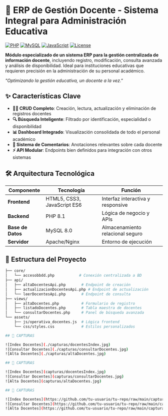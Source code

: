 # 🏫 ERP de Gestión Docente - Sistema Integral para Administración Educativa

[![PHP](https://img.shields.io/badge/PHP-8.1-777BB4?logo=php)](https://www.php.net/)
[![MySQL](https://img.shields.io/badge/MySQL-8.0-4479A1?logo=mysql)](https://www.mysql.com/)
[![JavaScript](https://img.shields.io/badge/JavaScript-ES6-F7DF1E?logo=javascript)](https://developer.mozilla.org/es/docs/Web/JavaScript)
[![License](https://img.shields.io/badge/License-MIT-green)](https://opensource.org/licenses/MIT)

**Módulo especializado de un sistema ERP para la gestión centralizada de información docente**, incluyendo registro, modificación, consulta avanzada y análisis de disponibilidad. Ideal para instituciones educativas que requieren precisión en la administración de su personal académico.

*"Optimizando la gestión educativa, un docente a la vez."*

## ✨ Características Clave
- **👨‍🏫 CRUD Completo**: Creación, lectura, actualización y eliminación de registros docentes
- **🔍 Búsqueda Inteligente**: Filtrado por identificación, especialidad o disponibilidad
- **📊 Dashboard Integrado**: Visualización consolidada de todo el personal académico
- **📝 Sistema de Comentarios**: Anotaciones relevantes sobre cada docente
- **⚡ API Modular**: Endpoints bien definidos para integración con otros sistemas

## 🛠️ Arquitectura Tecnológica
| Componente       | Tecnología                  | Función                              |
|------------------|----------------------------|--------------------------------------|
| **Frontend**     | HTML5, CSS3, JavaScript ES6 | Interfaz interactiva y responsive    |
| **Backend**      | PHP 8.1                    | Lógica de negocio y APIs             |
| **Base de Datos**| MySQL 8.0                  | Almacenamiento relacional seguro     |
| **Servidor**     | Apache/Nginx               | Entorno de ejecución                 |

## 📂 Estructura del Proyecto
```bash
├── core/
│   └── accesobbdd.php           # Conexión centralizada a BD
├── api/
│   ├── altaDocentesApi.php       # Endpoint de creación
│   ├── actualizacionDocentesApi.php # Endpoint de actualización
│   └── leerDocentesApi.php       # Endpoint de consulta
├── views/
│   ├── altaDocentes.php          # Formulario de registro
│   ├── listadoDocentes.php       # Tabla maestra de docentes
│   └── consultarDocentes.php     # Panel de búsqueda avanzada
└── assets/
    ├── js/operativa_docentes.js  # Lógica frontend
    └── css/styles.css            # Estilos personalizados

## 📸 CAPTURAS

![Index Docentes](./capturas/docentesIndex.jpg)  
![Consultar Docentes](./capturas/consultarDocentes.jpg)  
![Alta Docentes](./capturas/altaDocentes.jpg)

## 📸 CAPTURAS

![Index Docentes](capturas/docentesIndex.jpg)  
![Consultar Docentes](capturas/consultarDocentes.jpg)  
![Alta Docentes](capturas/altaDocentes.jpg)

## 📸 CAPTURAS

![Index Docentes](https://github.com/tu-usuario/tu-repo/raw/main/capturas/docentesIndex.jpg)  
![Consultar Docentes](https://github.com/tu-usuario/tu-repo/raw/main/capturas/consultarDocentes.jpg)  
![Alta Docentes](https://github.com/tu-usuario/tu-repo/raw/main/capturas/altaDocentes.jpg)
